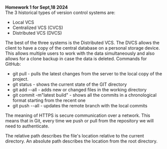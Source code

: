 **Homework 1 for Sept,18 2024**  
The 3 historical types of version control systems are:  
+  Local VCS
+  Centralized VCS (CVCS)
+  Distributed VCS (DVCS)

The best of the three systems is the Distributed VCS. The DVCS allows the client to have a copy of the central database on a personal storage device. This allows multiple users to work with the data simultaneously and also allows for a clone backup in case the data is deleted.
Commands for GitHub:  
+  git pull - pulls the latest changes from the server to the local copy of the project.  
+  git status - shows the current state of the GIT directory  
+  git add --all - adds new or changed files in the working directory  
+  git commit -m"latest build" - shows all the commits in a chronological format starting from the recent one  
+  git push --all - updates the remote branch with the local commits

The meaning of HTTPS is secure communication over a network. This means that in Git, every time we push or pull from the repository we will need to authenticate.  

The relative path describes the file's location relative to the current directory. An absolute path describes the location from the root directory.  
